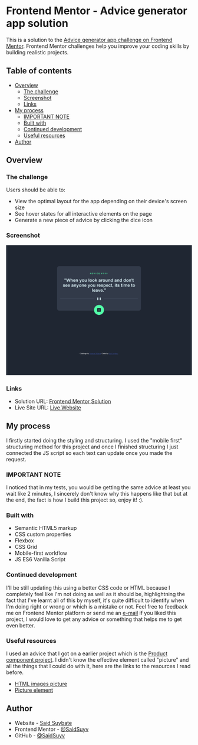 # Frontend Mentor - Advice generator app solution

This is a solution to the [Advice generator app challenge on Frontend Mentor](https://www.frontendmentor.io/challenges/advice-generator-app-QdUG-13db). Frontend Mentor challenges help you improve your coding skills by building realistic projects.

## Table of contents

- [Overview](#overview)
  - [The challenge](#the-challenge)
  - [Screenshot](#screenshot)
  - [Links](#links)
- [My process](#my-process)
  - [IMPORTANT NOTE](#important-note)
  - [Built with](#built-with)
  - [Continued development](#continued-development)
  - [Useful resources](#useful-resources)
- [Author](#author)

## Overview

### The challenge

Users should be able to:

- View the optimal layout for the app depending on their device's screen size
- See hover states for all interactive elements on the page
- Generate a new piece of advice by clicking the dice icon

### Screenshot

![](./screenshot.png)

### Links

- Solution URL: [Frontend Mentor Solution](https://your-solution-url.com)
- Live Site URL: [Live Website](https://saidsuyv.github.com/advice-generator)

## My process

I firstly started doing the styling and structuring. I used the "mobile first" structuring method for this project and once I finished structuring I just connected the JS script so each text can update once you made the request.

### IMPORTANT NOTE

I noticed that in my tests, you would be getting the same advice at least you wait like 2 minutes, I sincerely don't know why this happens like that but at the end, the fact is how I build this project so, enjoy it! :).

### Built with

- Semantic HTML5 markup
- CSS custom properties
- Flexbox
- CSS Grid
- Mobile-first workflow
- JS ES6 Vanilla Script

### Continued development

I'll be still updating this using a better CSS code or HTML because I completely feel like I'm not doing as well as it should be, highlightning the fact that I've learnt all of this by myself, it's quite difficult to identify when I'm doing right or wrong or which is a mistake or not.
Feel free to feedback me on Frontend Mentor platform or send me an [e-mail](mailto:sirsv.contacto@gmail.com) if you liked this project, I would love to get any advice or something that helps me to get even better.

### Useful resources

I used an advice that I got on a earlier project which is the [Product component project](https://www.frontendmentor.io/solutions/product-view-card-component-VMpf1zUc-m). I didn't know the effective element called "picture" and all the things that I could do with it, here are the links to the resources I read before.

- [HTML images picture](https://www.w3schools.com/html/html_images_picture.asp)
- [Picture element](https://web.dev/learn/design/picture-element/)

## Author

- Website - [Said Suybate](https://said.digysoft.com)
- Frontend Mentor - [@SaidSuyv](https://www.frontendmentor.io/profile/SaidSuyv)
- GitHub - [@SaidSuyv](https://github.com/SaidSuyv)